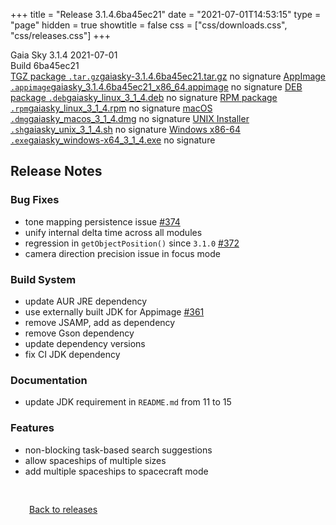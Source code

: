 +++
title = "Release 3.1.4.6ba45ec21"
date = "2021-07-01T14:53:15"
type = "page"
hidden = true
showtitle = false
css = ["css/downloads.css", "css/releases.css"]
+++

<div class="download-container">
<div id="download-title">
<i class="gs-mdi-tag"></i>
Gaia Sky <span class="downloads-version">3.1.4</span> 
<time class="downloads-releasedate" datetime="2021-07-01T14:53:15" title="Published: 2021-07-01T14:53:15"><i class="gs-mdi-calendar"></i> 2021-07-01</time>
<div class="downloads-build">Build 6ba45ec21</div></div>
<div class="download-section">
<a href="https://gaia.ari.uni-heidelberg.de/gaiasky/releases/3.1.4.6ba45ec21/gaiasky-3.1.4.6ba45ec21.tar.gz" class="download-button"><i class="gs-mdi-zip-box icon-button"></i> TGZ package <code>.tar.gz</code><span class="download-sub">gaiasky-3.1.4.6ba45ec21.tar.gz</span></a>
<span class="signature">no signature</span>
<a href="https://gaia.ari.uni-heidelberg.de/gaiasky/releases/3.1.4.6ba45ec21/gaiasky_3.1.4.6ba45ec21_x86_64.appimage" class="download-button"><i class="gs-material-symbols-box icon-button"></i> AppImage <code>.appimage</code><span class="download-sub">gaiasky_3.1.4.6ba45ec21_x86_64.appimage</span></a>
<span class="signature">no signature</span>
<a href="https://gaia.ari.uni-heidelberg.de/gaiasky/releases/3.1.4.6ba45ec21/gaiasky_linux_3_1_4.deb" class="download-button"><i class="gs-mdi-debian icon-button"></i> DEB package <code>.deb</code><span class="download-sub">gaiasky_linux_3_1_4.deb</span></a>
<span class="signature">no signature</span>
<a href="https://gaia.ari.uni-heidelberg.de/gaiasky/releases/3.1.4.6ba45ec21/gaiasky_linux_3_1_4.rpm" class="download-button"><i class="gs-mdi-fedora icon-button"></i> RPM package <code>.rpm</code><span class="download-sub">gaiasky_linux_3_1_4.rpm</span></a>
<span class="signature">no signature</span>
<a href="https://gaia.ari.uni-heidelberg.de/gaiasky/releases/3.1.4.6ba45ec21/gaiasky_macos_3_1_4.dmg" class="download-button"><i class="gs-fa6-brands-apple icon-button"></i> macOS <code>.dmg</code><span class="download-sub">gaiasky_macos_3_1_4.dmg</span></a>
<span class="signature">no signature</span>
<a href="https://gaia.ari.uni-heidelberg.de/gaiasky/releases/3.1.4.6ba45ec21/gaiasky_unix_3_1_4.sh" class="download-button"><i class="gs-token-unix icon-button"></i> UNIX Installer <code>.sh</code><span class="download-sub">gaiasky_unix_3_1_4.sh</span></a>
<span class="signature">no signature</span>
<a href="https://gaia.ari.uni-heidelberg.de/gaiasky/releases/3.1.4.6ba45ec21/gaiasky_windows-x64_3_1_4.exe" class="download-button"><i class="gs-fa6-brands-windows icon-button"></i> Windows x86-64 <code>.exe</code><span class="download-sub">gaiasky_windows-x64_3_1_4.exe</span></a>
<span class="signature">no signature</span>
</div>
</div>

<section class="release-notes">

# Release Notes

### Bug Fixes
- tone mapping persistence issue [#374](https://gitlab.com/langurmonkey/gaiasky/issues/374) 
- unify internal delta time across all modules 
- regression in `getObjectPosition()` since `3.1.0` [#372](https://gitlab.com/langurmonkey/gaiasky/issues/372) 
- camera direction precision issue in focus mode 

### Build System
- update AUR JRE dependency 
- use externally built JDK for Appimage [#361](https://gitlab.com/langurmonkey/gaiasky/issues/361) 
- remove JSAMP, add as dependency 
- remove Gson dependency 
- update dependency versions 
- fix CI JDK dependency 

### Documentation
- update JDK requirement in `README.md` from 11 to 15 

### Features
- non-blocking task-based search suggestions 
- allow spaceships of multiple sizes 
- add multiple spaceships to spacecraft mode 

</section>


<p class="center-text" style="padding: 30px;"><a href="/downloads/releases"><i class="gs-mdi-arrow-left-bold-circle"></i> Back to releases</a>
</p>
